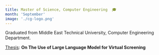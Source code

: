 ```yaml
---
title: Master of Science, Computer Engineering  🎓
month: 'September'
image: './cg-logo.png'
---
```

Graduated from Middle East Technical University, Computer Engineering Department.

[Thesis](/pdfs/Thesis.pdf): **On The Use of Large Language Model for Virtual Screening**
